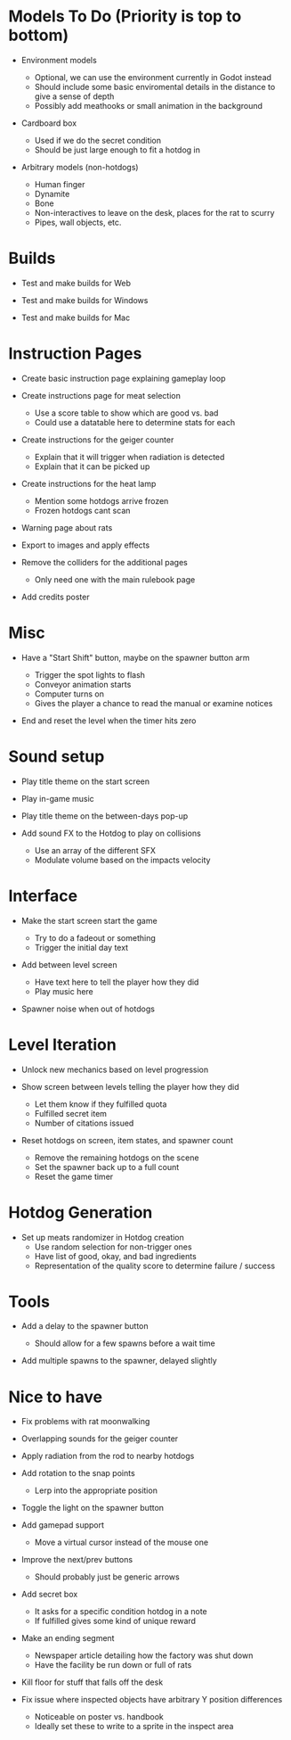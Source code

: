 # Models To Do (Priority is top to bottom)
- Environment models
	- Optional, we can use the environment currently in Godot instead
    - Should include some basic enviromental details in the distance to give a sense of depth
    - Possibly add meathooks or small animation in the background 

- Cardboard box
    - Used if we do the secret condition 
    - Should be just large enough to fit a hotdog in 

- Arbitrary models (non-hotdogs)
    - Human finger
    - Dynamite
    - Bone
	- Non-interactives to leave on the desk, places for the rat to scurry
	- Pipes, wall objects, etc. 

# Builds
- Test and make builds for Web

- Test and make builds for Windows

- Test and make builds for Mac

# Instruction Pages
- Create basic instruction page explaining gameplay loop

- Create instructions page for meat selection
	- Use a score table to show which are good vs. bad 
	- Could use a datatable here to determine stats for each

- Create instructions for the geiger counter
	- Explain that it will trigger when radiation is detected 
	- Explain that it can be picked up 

- Create instructions for the heat lamp 
	- Mention some hotdogs arrive frozen
	- Frozen hotdogs cant scan

- Warning page about rats 

- Export to images and apply effects

- Remove the colliders for the additional pages 
	- Only need one with the main rulebook page

- Add credits poster

# Misc
- Have a "Start Shift" button, maybe on the spawner button arm
	- Trigger the spot lights to flash
	- Conveyor animation starts
	- Computer turns on
	- Gives the player a chance to read the manual or examine notices

- End and reset the level when the timer hits zero

# Sound setup
- Play title theme on the start screen

- Play in-game music 

- Play title theme on the between-days pop-up

- Add sound FX to the Hotdog to play on collisions 
	- Use an array of the different SFX
	- Modulate volume based on the impacts velocity 

# Interface
- Make the start screen start the game
	- Try to do a fadeout or something
	- Trigger the initial day text 

- Add between level screen 
    - Have text here to tell the player how they did
	- Play music here

- Spawner noise when out of hotdogs 

# Level Iteration
- Unlock new mechanics based on level progression

- Show screen between levels telling the player how they did
	- Let them know if they fulfilled quota
	- Fulfilled secret item
	- Number of citations issued 

- Reset hotdogs on screen, item states, and spawner count
	- Remove the remaining hotdogs on the scene
	- Set the spawner back up to a full count
	- Reset the game timer

# Hotdog Generation
- Set up meats randomizer in Hotdog creation
	- Use random selection for non-trigger ones
	- Have list of good, okay, and bad ingredients
	- Representation of the quality score to determine failure / success

# Tools
- Add a delay to the spawner button
	- Should allow for a few spawns before a wait time 

- Add multiple spawns to the spawner, delayed slightly 

# Nice to have
- Fix problems with rat moonwalking

- Overlapping sounds for the geiger counter

- Apply radiation from the rod to nearby hotdogs	

- Add rotation to the snap points
	- Lerp into the appropriate position 

- Toggle the light on the spawner button

- Add gamepad support
	- Move a virtual cursor instead of the mouse one

- Improve the next/prev buttons 
	- Should probably just be generic arrows 

- Add secret box
	- It asks for a specific condition hotdog in a note
	- If fulfilled gives some kind of unique reward

- Make an ending segment
	- Newspaper article detailing how the factory was shut down
	- Have the facility be run down or full of rats

- Kill floor for stuff that falls off the desk

- Fix issue where inspected objects have arbitrary Y position differences
	- Noticeable on poster vs. handbook
	- Ideally set these to write to a sprite in the inspect area 